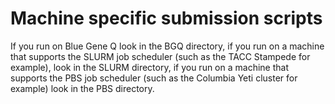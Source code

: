 Machine specific submission scripts
===================================

If you run on Blue Gene Q look in the BGQ directory, if you run on a machine that supports the SLURM job scheduler (such as the TACC Stampede for example), look in the SLURM directory, if you run on a machine that supports the PBS job scheduler (such as the Columbia Yeti cluster for example) look in the PBS directory. 